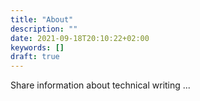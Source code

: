 ```yaml
---
title: "About"
description: ""
date: 2021-09-18T20:10:22+02:00
keywords: []
draft: true
---
```


Share information about technical writing ... 